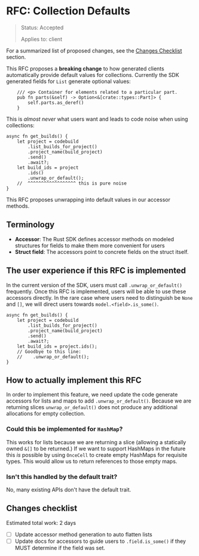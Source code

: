 <!-- Give your RFC a descriptive name saying what it would accomplish or what feature it defines -->
RFC: Collection Defaults
=============

<!-- RFCs start with the "RFC" status and are then either "Implemented" or "Rejected".  -->
> Status: Accepted
>
> Applies to: client

<!-- A great RFC will include a list of changes at the bottom so that the implementor can be sure they haven't missed anything -->
For a summarized list of proposed changes, see the [Changes Checklist](#changes-checklist) section.

<!-- Insert a short paragraph explaining, at a high level, what this RFC is for -->
This RFC proposes a **breaking change** to how generated clients automatically provide default values for collections. Currently the SDK generated fields for `List` generate optional values:
```rust,ignore
    /// <p> Container for elements related to a particular part.
    pub fn parts(&self) -> Option<&[crate::types::Part]> {
        self.parts.as_deref()
    }
```
This is _almost never_ what users want and leads to code noise when using collections:
```rust,ignore
async fn get_builds() {
    let project = codebuild
        .list_builds_for_project()
        .project_name(build_project)
        .send()
        .await?;
    let build_ids = project
        .ids()
        .unwrap_or_default();
    //  ^^^^^^^^^^^^^^^^^^ this is pure noise
}
```

This RFC proposes unwrapping into default values in our accessor methods.

<!-- The "Terminology" section is optional but is really useful for defining the technical terms you're using in the RFC -->
Terminology
-----------

- **Accessor**: The Rust SDK defines accessor methods on modeled structures for fields to make them more convenient for users
- **Struct field**: The accessors point to concrete fields on the struct itself.

<!-- Explain how users will use this new feature and, if necessary, how this compares to the current user experience -->
The user experience if this RFC is implemented
----------------------------------------------

In the current version of the SDK, users must call `.unwrap_or_default()` frequently.
Once this RFC is implemented, users will be able to use these accessors directly. In the rare case where users need to
distinguish be `None` and `[]`, we will direct users towards `model.<field>.is_some()`.

```rust,ignore
async fn get_builds() {
    let project = codebuild
        .list_builds_for_project()
        .project_name(build_project)
        .send()
        .await?;
    let build_ids = project.ids();
    // Goodbye to this line:
    //    .unwrap_or_default();
}
```

<!-- Explain the implementation of this new feature -->
How to actually implement this RFC
----------------------------------

In order to implement this feature, we need update the code generate accessors for lists and maps to add `.unwrap_or_default()`. Because we are returning slices `unwrap_or_default()` does not produce any additional allocations for empty collection.

### Could this be implemented for `HashMap`?
This works for lists because we are returning a slice (allowing a statically owned `&[]` to be returned.) If we want to support HashMaps in the future this _is_ possible by using `OnceCell` to create empty HashMaps for requisite types. This would allow us to return references to those empty maps.

### Isn't this handled by the default trait?
No, many existing APIs don't have the default trait.
<!-- Include a checklist of all the things that need to happen for this RFC's implementation to be considered complete -->
Changes checklist
-----------------
Estimated total work: 2 days
- [ ] Update accessor method generation to auto flatten lists
- [ ] Update docs for accessors to guide users to `.field.is_some()` if they MUST determine if the field was set.
